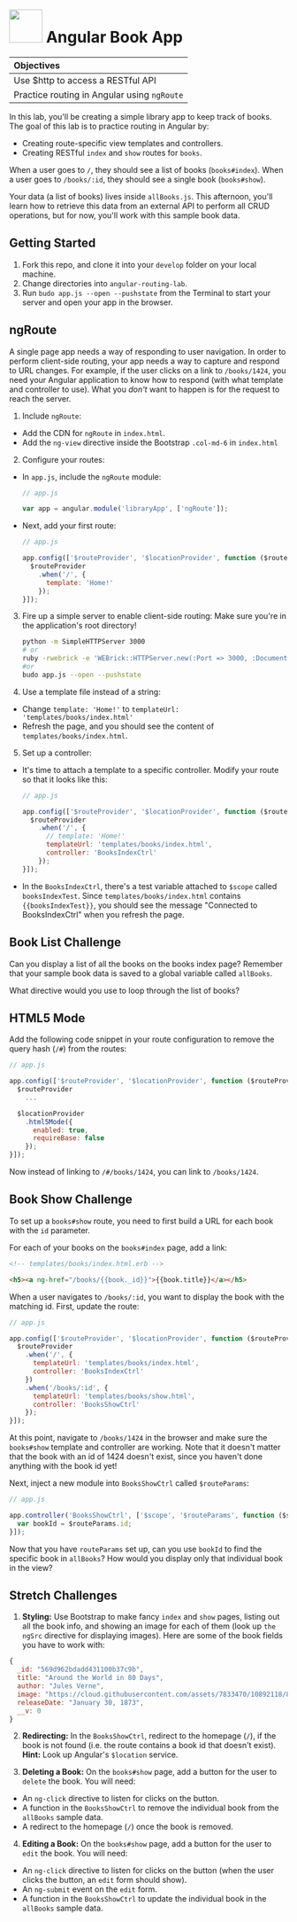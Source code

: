 # <img src="https://cloud.githubusercontent.com/assets/7833470/10899314/63829980-8188-11e5-8cdd-4ded5bcb6e36.png" height="60"> Angular Book App

| **Objectives** |
| :---- |
| Use $http to access a RESTful API |
| Practice routing in Angular using `ngRoute` |

In this lab, you'll be creating a simple library app to keep track of books. The goal of this lab is to practice routing in Angular by:
* Creating route-specific view templates and controllers.
* Creating RESTful `index` and `show` routes for `books`.

When a user goes to `/`, they should see a list of books (`books#index`). When a user goes to `/books/:id`, they should see a single book (`books#show`).

Your data (a list of books) lives inside `allBooks.js`. This afternoon, you'll learn how to retrieve this data from an external API to perform all CRUD operations, but for now, you'll work with this sample book data.

## Getting Started

1. Fork this repo, and clone it into your `develop` folder on your local machine.
2. Change directories into `angular-routing-lab`.
3. Run `budo app.js --open --pushstate` from the Terminal to start your server and open your app in the browser.

## ngRoute

A single page app needs a way of responding to user navigation. In order to perform client-side routing, your app needs a way to capture and respond to URL changes. For example, if the user clicks on a link to `/books/1424`, you need your Angular application to know how to respond (with what template and controller to use). What you *don't* want to happen is for the request to reach the server.

1. Include `ngRoute`:
  * Add the CDN for `ngRoute` in `index.html`.
  * Add the `ng-view` directive inside the Bootstrap `.col-md-6` in `index.html`

2. Configure your routes:

  * In `app.js`, include the `ngRoute` module:

    ``` js
    // app.js

    var app = angular.module('libraryApp', ['ngRoute']);
    ```

  * Next, add your first route:

    ``` js
    // app.js

    app.config(['$routeProvider', '$locationProvider', function ($routeProvider, $locationProvider) {
      $routeProvider
        .when('/', {
          template: 'Home!'
        });
    }]);
    ```

3. Fire up a simple server to enable client-side routing:
      Make sure you're in the application's root directory!
      ``` bash
      python -m SimpleHTTPServer 3000
      # or
      ruby -rwebrick -e 'WEBrick::HTTPServer.new(:Port => 3000, :DocumentRoot => Dir.pwd).start']
      #or
      budo app.js --open --pushstate
      ```

4. Use a template file instead of a string:
  * Change `template: 'Home!'` to `templateUrl: 'templates/books/index.html'`
  * Refresh the page, and you should see the content of `templates/books/index.html`.

5. Set up a controller:

  * It's time to attach a template to a specific controller. Modify your route so that it looks like this:

    ``` js
    // app.js

    app.config(['$routeProvider', '$locationProvider', function ($routeProvider, $locationProvider)  {
      $routeProvider
        .when('/', {
          // template: 'Home!'
          templateUrl: 'templates/books/index.html',
          controller: 'BooksIndexCtrl'
        });
    }]);
    ```

  * In the `BooksIndexCtrl`, there's a test variable attached to `$scope` called `booksIndexTest`. Since `templates/books/index.html` contains `{{booksIndexTest}}`, you should see the message "Connected to BooksIndexCtrl" when you refresh the page.

## Book List Challenge

Can you display a list of all the books on the books index page? Remember that your sample book data is saved to a global variable called `allBooks`.

What directive would you use to loop through the list of books?

## HTML5 Mode

Add the following code snippet in your route configuration to remove the query hash (`/#`) from the routes:

```js
// app.js

app.config(['$routeProvider', '$locationProvider', function ($routeProvider, $locationProvider)  {
  $routeProvider
    ...

  $locationProvider
    .html5Mode({
      enabled: true,
      requireBase: false
    });
}]);
```

Now instead of linking to `/#/books/1424`, you can link to `/books/1424`.

## Book Show Challenge

To set up a `books#show` route, you need to first build a URL for each book with the `id` parameter.

For each of your books on the `books#index` page, add a link:

```html
<!-- templates/books/index.html.erb -->

<h5><a ng-href="/books/{{book._id}}">{{book.title}}</a></h5>
```

When a user navigates to `/books/:id`, you want to display the book with the matching id. First, update the route:

```js
// app.js

app.config(['$routeProvider', '$locationProvider', function ($routeProvider, $locationProvider)  {
  $routeProvider
    .when('/', {
      templateUrl: 'templates/books/index.html',
      controller: 'BooksIndexCtrl'
    })
    .when('/books/:id', {
      templateUrl: 'templates/books/show.html',
      controller: 'BooksShowCtrl'
    });
}]);
```

At this point, navigate to `/books/1424` in the browser and make sure the `books#show` template and controller are working. Note that it doesn't matter that the book with an id of 1424 doesn't exist, since you haven't done anything with the book id yet!

Next, inject a new module into `BooksShowCtrl` called `$routeParams`:

```js
// app.js

app.controller('BooksShowCtrl', ['$scope', '$routeParams', function ($scope, $routeParams) {
  var bookId = $routeParams.id;
}]);
```

Now that you have `routeParams` set up, can you use `bookId` to find the specific book in `allBooks`? How would you display only that individual book in the view?

## Stretch Challenges

1. **Styling:** Use Bootstrap to make fancy `index` and `show` pages, listing out all the book info, and showing an image for each of them (look up `the ngSrc` directive for displaying images). Here are some of the book fields you have to work with:

  ```js
  {
    _id: "569d962bdadd431100b37c9b",
    title: "Around the World in 80 Days",
    author: "Jules Verne",
    image: "https://cloud.githubusercontent.com/assets/7833470/10892118/865bee3e-8156-11e5-9634-cd7bcd3d6d4f.jpg",
    releaseDate: "January 30, 1873",
    __v: 0
  }
  ```

2. **Redirecting:** In the `BooksShowCtrl`, redirect to the homepage (`/`), if the book is not found (i.e. the route contains a book id that doesn't exist). **Hint:** Look up Angular's `$location` service.

3. **Deleting a Book:** On the `books#show` page, add a button for the user to `delete` the book. You will need:
  * An `ng-click` directive to listen for clicks on the button.
  * A function in the `BooksShowCtrl` to remove the individual book from the `allBooks` sample data.
  * A redirect to the homepage (`/`) once the book is removed.

4. **Editing a Book:** On the `books#show` page, add a button for the user to `edit` the book. You will need:
  * An `ng-click` directive to listen for clicks on the button (when the user clicks the button, an `edit` form should show).
  * An `ng-submit` event on the `edit` form.
  * A function in the `BooksShowCtrl` to update the individual book in the `allBooks` sample data.

